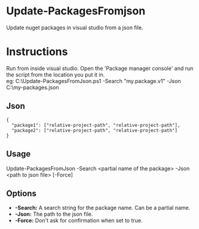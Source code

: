 # Update-PackagesFromjson
Update nuget packages in visual studio from a json file.

# Instructions

Run from inside visual studio.
Open the 'Package manager console' and run the script from the location you put it in.  
eg: C:\Update-PackagesFromJson.ps1 -Search "my.package.v1" -Json C:\my-packages.json

## Json
```  
{
  "package1": ["relative-project-path", "relative-project-path"],
  "package2": ["relative-project-path", "relative-project-path"]
}
```

## Usage
  Update-PackagesFromJson -Search \<partial name of the package\> -Json \<path to json file\> [-Force]

## Options
- **-Search:** A search string for the package name. Can be a partial name.
- **-Json:** The path to the json file.
- **-Force:** Don't ask for confirmation when set to true.
